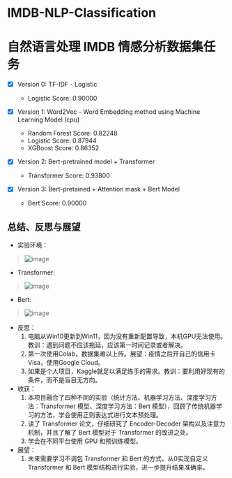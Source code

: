# IMDB-NLP-Classification
# 自然语言处理 IMDB 情感分析数据集任务

- [x] Version 0: TF-IDF - Logistic
     * Logistic Score: 0.90000 

- [x] Version 1: Word2Vec - Word Embedding method using Machine Learning Model (cpu)
     * Random Forest Score: 0.82248
     * Logistic Score: 0.87944
     * XGBoost Score: 0.86352

- [x] Version 2: Bert-pretrained model + Transformer
     * Transformer Score: 0.93800

- [x] Version 3: Bert-pretained + Attention mask + Bert Model
     * Bert Score: 0.90000

## 总结、反思与展望

- 实验环境：
>![image](https://user-images.githubusercontent.com/84648756/167340706-dd5b4757-7f60-47a0-8f94-682e0e916d4e.png)

- Transformer:
>![image](https://user-images.githubusercontent.com/84648756/167340831-9dceb11b-b9d1-4a30-988c-0f692f683b50.png)

- Bert:
>![image](https://user-images.githubusercontent.com/84648756/167340901-f2608fb3-6c3e-4905-adc6-84538dc73e83.png)

- 反思：
    1. 电脑从Win10更新到Win11，因为没有重新配置导致，本机GPU无法使用。教训：遇到问题不应该拖延，应该第一时间记录或者解决。
    2. 第一次使用Colab，数据集难以上传。展望：疫情之后开自己的信用卡Visa，使用Google Cloud。
    3. 如果是个人项目，Kaggle就足以满足练手的需求。教训：要利用好现有的条件，而不是盲目无方向。
- 收获：
    1. 本项目融合了四种不同的实验（统计方法、机器学习方法、深度学习方法：Transformer 模型、深度学习方法：Bert 模型），回顾了传统机器学习的方法，学会使用正则表达式进行文本预处理。
    2. 读了 Transformer 论文，仔细研究了 Encoder-Decoder 架构以及注意力机制，并且了解了 Bert 模型对于 Transformer 的改进之处。
    3. 学会在不同平台使用 GPU 和预训练模型。
- 展望：
    1. 未来需要学习不调包 Transformer 和 Bert 的方式，从0实现自定义 Transformer 和 Bert 模型结构进行实验，进一步提升结果准确率。

